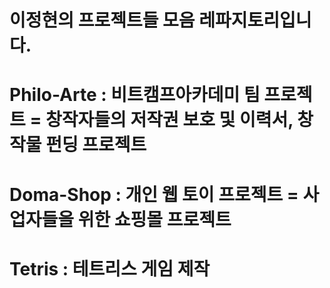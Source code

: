 # 이정현의 프로젝트들 모음 레파지토리입니다.


# Philo-Arte : 비트캠프아카데미 팀 프로젝트 = 창작자들의 저작권 보호 및 이력서, 창작물 펀딩 프로젝트


# Doma-Shop : 개인 웹 토이 프로젝트 = 사업자들을 위한 쇼핑몰 프로젝트


# Tetris : 테트리스 게임 제작
